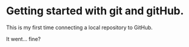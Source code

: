 # Getting started with git and gitHub.

This is my first time connecting a local repository to GitHub.

It went... fine?